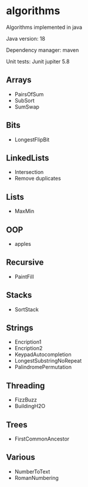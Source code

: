 # algorithms

Algorithms implemented in java

Java version: 18

Dependency manager: maven

Unit tests: Junit jupiter 5.8

## Arrays

* PairsOfSum
* SubSort
* SumSwap

## Bits

* LongestFlipBit

## LinkedLists

* Intersection
* Remove duplicates

## Lists

* MaxMin

## OOP
* apples

## Recursive

* PaintFill

## Stacks

* SortStack

## Strings

* Encription1
* Encription2
* KeypadAutocompletion
* LongestSubstringNoRepeat
* PalindromePermutation

## Threading

* FizzBuzz
* BuildingH2O 

## Trees
* FirstCommonAncestor

## Various

* NumberToText
* RomanNumbering
